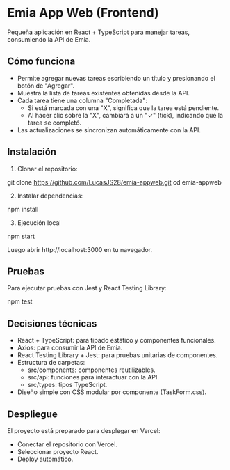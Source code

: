 # Emia App Web (Frontend)

Pequeña aplicación en React + TypeScript para manejar tareas, consumiendo la API de Emia.

## Cómo funciona

- Permite agregar nuevas tareas escribiendo un título y presionando el botón de "Agregar".
- Muestra la lista de tareas existentes obtenidas desde la API.
- Cada tarea tiene una columna "Completada":
  - Si está marcada con una "X", significa que la tarea está pendiente.
  - Al hacer clic sobre la "X", cambiará a un "✓" (tick), indicando que la tarea se completó.
- Las actualizaciones se sincronizan automáticamente con la API.

## Instalación

1. Clonar el repositorio:

git clone https://github.com/LucasJS28/emia-appweb.git
cd emia-appweb

2. Instalar dependencias:

npm install

3. Ejecución local

npm start

Luego abrir http://localhost:3000 en tu navegador.

## Pruebas

Para ejecutar pruebas con Jest y React Testing Library:

npm test

## Decisiones técnicas

- React + TypeScript: para tipado estático y componentes funcionales.
- Axios: para consumir la API de Emia.
- React Testing Library + Jest: para pruebas unitarias de componentes.
- Estructura de carpetas:
  - src/components: componentes reutilizables.
  - src/api: funciones para interactuar con la API.
  - src/types: tipos TypeScript.
- Diseño simple con CSS modular por componente (TaskForm.css).

## Despliegue

El proyecto está preparado para desplegar en Vercel:

- Conectar el repositorio con Vercel.
- Seleccionar proyecto React.
- Deploy automático.
